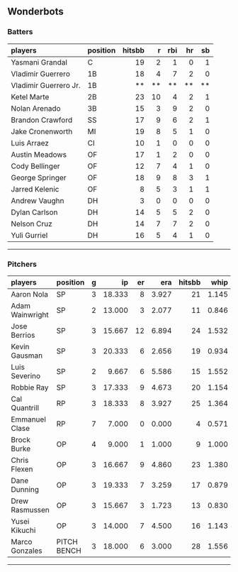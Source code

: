 ## Wonderbots

### Batters

 
|players               |position | hitsbb|  r| rbi| hr| sb| 
|:---------------------|:--------|------:|--:|---:|--:|--:| 
|Yasmani Grandal       |C        |     19|  2|   1|  0|  1| 
|Vladimir Guerrero     |1B       |     18|  4|   7|  2|  0| 
|Vladimir Guerrero Jr. |1B       |     **| **|  **| **| **| 
|Ketel Marte           |2B       |     23| 10|   4|  2|  1| 
|Nolan Arenado         |3B       |     15|  3|   9|  2|  0| 
|Brandon Crawford      |SS       |     17|  9|   6|  2|  1| 
|Jake Cronenworth      |MI       |     19|  8|   5|  1|  0| 
|Luis Arraez           |CI       |     10|  1|   0|  0|  0| 
|Austin Meadows        |OF       |     17|  1|   2|  0|  0| 
|Cody Bellinger        |OF       |     12|  7|   4|  1|  0| 
|George Springer       |OF       |     18|  9|   8|  3|  1| 
|Jarred Kelenic        |OF       |      8|  5|   3|  1|  1| 
|Andrew Vaughn         |DH       |      3|  0|   0|  0|  0| 
|Dylan Carlson         |DH       |     14|  5|   5|  2|  0| 
|Nelson Cruz           |DH       |     14|  7|   7|  2|  0| 
|Yuli Gurriel          |DH       |     16|  5|   4|  1|  0| 


* * *

### Pitchers

 
|players         |position    |  g|     ip| er|   era| hitsbb|  whip| so|  w| sv| 
|:---------------|:-----------|--:|------:|--:|-----:|------:|-----:|--:|--:|--:| 
|Aaron Nola      |SP          |  3| 18.333|  8| 3.927|     21| 1.145| 22|  0|  0| 
|Adam Wainwright |SP          |  2| 13.000|  3| 2.077|     11| 0.846|  6|  1|  0| 
|Jose Berrios    |SP          |  3| 15.667| 12| 6.894|     24| 1.532|  9|  1|  0| 
|Kevin Gausman   |SP          |  3| 20.333|  6| 2.656|     19| 0.934| 23|  2|  0| 
|Luis Severino   |SP          |  2|  9.667|  6| 5.586|     15| 1.552| 12|  0|  0| 
|Robbie Ray      |SP          |  3| 17.333|  9| 4.673|     20| 1.154| 23|  1|  0| 
|Cal Quantrill   |RP          |  3| 18.333|  8| 3.927|     25| 1.364| 14|  0|  0| 
|Emmanuel Clase  |RP          |  7|  7.000|  0| 0.000|      4| 0.571|  5|  1|  4| 
|Brock Burke     |OP          |  4|  9.000|  1| 1.000|      9| 1.000| 11|  1|  0| 
|Chris Flexen    |OP          |  3| 16.667|  9| 4.860|     23| 1.380| 11|  0|  0| 
|Dane Dunning    |OP          |  3| 19.333|  7| 3.259|     17| 0.879| 18|  1|  0| 
|Drew Rasmussen  |OP          |  3| 15.667|  3| 1.723|     13| 0.830|  9|  2|  0| 
|Yusei Kikuchi   |OP          |  3| 14.000|  7| 4.500|     16| 1.143| 18|  1|  0| 
|Marco Gonzales  |PITCH BENCH |  3| 18.000|  6| 3.000|     28| 1.556|  8|  0|  0| 


* * *



